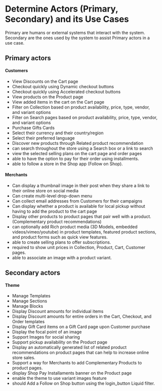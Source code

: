 # Determine Actors (Primary, Secondary) and its Use Cases
Primary are humans or external systems that interact with the system. Secondary are the ones used by the system to assist Primary actors in a use case.


## Primary actors
#### Customers
- View Discounts on the Cart page
- Checkout quickly using Dynamic checkout buttons
- Checkout quickly using Accelerated checkout buttons
- View products on the Product page
- View added items in the cart on the Cart page
- Filter on Collection based on product availability, price, type, vendor, and variant options
- Filter on Search pages based on product availability, price, type, vendor, and variant options
- Purchase Gifts Cards
- Select their currency and their country/region
- Select their preferred language
- Discover new products through Related product recommendation
- can search throughout the store using a Search box or a link to search
- view the selected selling plans on the cart page and order pages
- able to have the option to pay for their order using installments.
- able to follow a store in the Shop app (Follow on Shop).

#### Merchants
- Can display a thumbnail image in their post when they share a link to their online store on social media
- Can create multi-level drop-down menu
- Can collect email addresses from Customers for their campaigns
- Can display whether a product is available for local pickup without having to add the product to the cart page
- Display other products to product pages that pair well with a product. (Complementary product recommendations)
- can optionally add Rich product media (3D Models, embedded videos/vimeo/youtube) in product templates, featured product sections, and product forms such as quick view features.
- able to create selling plans to offer subscriptions.
- required to show unit prices in Collection, Product, Cart, Customer pages.
- able to associate an image with a product variant.

## Secondary actors
#### Theme
- Manage Templates
- Manage Sections
- Manage Blocks
- Display Discount amounts for individual items
- Display Discount amounts for entire orders in the Cart, Checkout, and Order templates
- Display Gift Card items on a Gift Card page upon Customer purchase
- Display the focal point of an image
- Support Images for social sharing
- Support pickup availability on the Product page
- Display an automatically generated list of related product recommendations on product pages that can help to increase online store sales.
- Support a way for Merchants to add Complementary Products to product pages.
- display Shop Pay Installaments banner on the Product page
- enable the theme to use variant images feature
- should Add a Follow on Shop button using the login_button Liquid filter.
